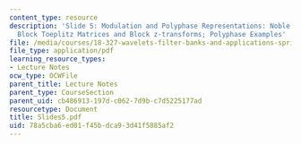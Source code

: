 ```yaml
---
content_type: resource
description: 'Slide 5: Modulation and Polyphase Representations: Noble Identities;
  Block Toeplitz Matrices and Block z-transforms; Polyphase Examples'
file: /media/courses/18-327-wavelets-filter-banks-and-applications-spring-2003/78a5cba6ed01f45bdca93d41f5885af2_Slides5.pdf
file_type: application/pdf
learning_resource_types:
- Lecture Notes
ocw_type: OCWFile
parent_title: Lecture Notes
parent_type: CourseSection
parent_uid: cb486913-197d-c062-7d9b-c7d5225177ad
resourcetype: Document
title: Slides5.pdf
uid: 78a5cba6-ed01-f45b-dca9-3d41f5885af2
---
```

